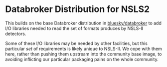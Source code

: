 # Databroker Distribution for NSLS2

This builds on the base Databroker distribution in
[bluesky/databroker](https://github.com/bluesky/databroker/pkgs/container/databroker/)
to add I/O libraries needed to read the set of formats produces by NSLS-II
detectors.

Some of these I/O libraries may be needed by other facilities,
but this particular _set_ of requirements is likely unique to NSLS-II.
We cope with them here, rather than pushing them upstream into the
community base image, to avoiding inflicting our particular packaging
pains on the whole community.
